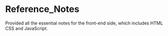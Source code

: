 # Reference_Notes
Provided all the essential notes for the front-end side, which includes HTML CSS and JavaScript.